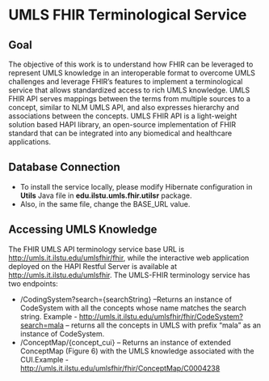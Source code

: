 # UMLS FHIR Terminological Service
## Goal
The objective of this work is to understand how FHIR can be leveraged to represent UMLS knowledge in an interoperable format to overcome UMLS challenges and leverage FHIR’s features to implement a terminological service that allows standardized access to rich UMLS knowledge. UMLS FHIR API serves mappings between the terms from multiple sources to a concept, similar to NLM UMLS API, and also expresses hierarchy and associations between the concepts. UMLS FHIR API is a light-weight solution based HAPI library, an open-source implementation of FHIR standard that can be integrated into any biomedical and healthcare applications. 

## Database Connection
- To install the service locally, please modify Hibernate configuration in **Utils** Java file in **edu.ilstu.umls.fhir.utilsr** package. 
- Also, in the same file, change the BASE_URL value.

## Accessing UMLS Knowledge
The FHIR UMLS API terminology service base URL is http://umls.it.ilstu.edu/umlsfhir/fhir, while the interactive web application deployed on the HAPI Restful Server is available at http://umls.it.ilstu.edu/umlsfhir. The UMLS-FHIR terminology service has two endpoints:
- /CodingSystem?search={searchString} –Returns an instance of CodeSystem with all the concepts whose name matches the search string. Example - http://umls.it.ilstu.edu/umlsfhir/fhir/CodeSystem?search=mala – returns all the concepts in UMLS with prefix “mala” as an instance of CodeSystem.
- /ConceptMap/{concept_cui} – Returns an instance of extended ConceptMap (Figure 6) with the UMLS knowledge associated with the CUI.Example - http://umls.it.ilstu.edu/umlsfhir/fhir/ConceptMap/C0004238

